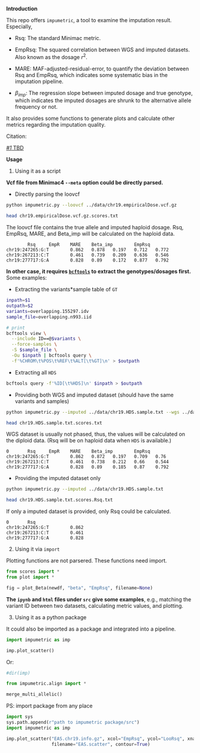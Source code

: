 
**Introduction**

This repo offers `impumetric`, a tool to examine the imputation result. Especially,

* Rsq: The standard Minimac metric.

* EmpRsq: The squared correlation between WGS and imputed datasets. Also known as the dosage $r^2$.

* MARE: MAF-adjusted-residual-error, to quantify the deviation between Rsq and EmpRsq, which indicates some systematic bias in the imputation pipeline.

* $\beta_{imp}$: The regression slope between imputed dosage and true genotype, which indicates the imputed dosages are shrunk to the alternative allele frequency or not.


It also provides some functions to generate plots and calculate other metrics regarding the imputation quality.


Citation:

[*#1* TBD](TBD)



**Usage**


1. Using it as a script


**Vcf file from Minimac4 `--meta` option could be directly parsed.**

* Directly parsing the loovcf

```sh
python impumetric.py --loovcf ../data/chr19.empiricalDose.vcf.gz

head chr19.empiricalDose.vcf.gz.scores.txt
```

The loovcf file contains the true allele and imputed haploid dosage. Rsq, EmpRsq, MARE, and Beta_imp will be calculated on the haploid data.

```
        Rsq     EmpR    MARE    Beta_imp        EmpRsq
chr19:247265:G:T        0.862   0.878   0.197   0.712   0.772
chr19:267213:C:T        0.461   0.739   0.209   0.636   0.546
chr19:277717:G:A        0.828   0.89    0.172   0.877   0.792
```


**In other case, it requires [`bcftools`](https://samtools.github.io/bcftools/) to extract the genotypes/dosages first.** Some examples:

* Extracting the variants*sample table of `GT`

```sh
inpath=$1
outpath=$2
variants=overlapping.155297.idv
sample_file=overlapping.n993.iid

# print
bcftools view \
  --include ID==@$variants \
  --force-samples \
  -S $sample_file \
  -Ou $inpath | bcftools query \
  -f'%CHROM\t%POS\t%REF\t%ALT[\t%GT]\n' > $outpath
```

* Extracting all `HDS`

```sh
bcftools query -f'%ID[\t%HDS]\n' $inpath > $outpath
```



*  Providing both WGS and imputed dataset (should have the same variants and samples)

```sh
python impumetric.py --imputed ../data/chr19.HDS.sample.txt --wgs ../data/chr19.GT.sample.txt

head chr19.HDS.sample.txt.scores.txt   
```

WGS dataset is usually not phased, thus, the values will be calculated on the diploid data. (Rsq will be on haploid data when `HDS` is available.)

```   
0       Rsq     EmpR    MARE    Beta_imp        EmpRsq
chr19:247265:G:T        0.862   0.872   0.197   0.709   0.76
chr19:267213:C:T        0.461   0.738   0.212   0.66    0.544
chr19:277717:G:A        0.828   0.89    0.185   0.87    0.792
```

* Providing the imputed dataset only

```sh
python impumetric.py --imputed ../data/chr19.HDS.sample.txt

head chr19.HDS.sample.txt.scores.Rsq.txt
```

If only a imputed dataset is provided, only Rsq could be calculated.

```
0       Rsq
chr19:247265:G:T        0.862
chr19:267213:C:T        0.461
chr19:277717:G:A        0.828
```



2. Using it via `import`

Plotting functions are not parsered. These functions need import.

```py
from scores import *
from plot import *

fig = plot_Beta(newdf, "beta", "EmpRsq", filename=None)
```

**The `ipynb` and `html` files under `src` give some examples**, e.g., matching the variant ID between two datasets, calculating metric values, and plotting.



3. Using it as a python package

It could also be imported as a package and integrated into a pipeline.

```py
import impumetric as imp

imp.plot_scatter()
```

Or:

```py
#dir(imp)

from impumetric.align import *

merge_multi_allelic()
```

PS: import package from any place

```py
import sys
sys.path.append(r"path to impumetric package/src")
import impumetric as imp

imp.plot_scatter("EAS.chr19.info.gz", xcol="EmpRsq", ycol="LooRsq", xname=None, yname=None, 
                 filename="EAS.scatter", contour=True)
```